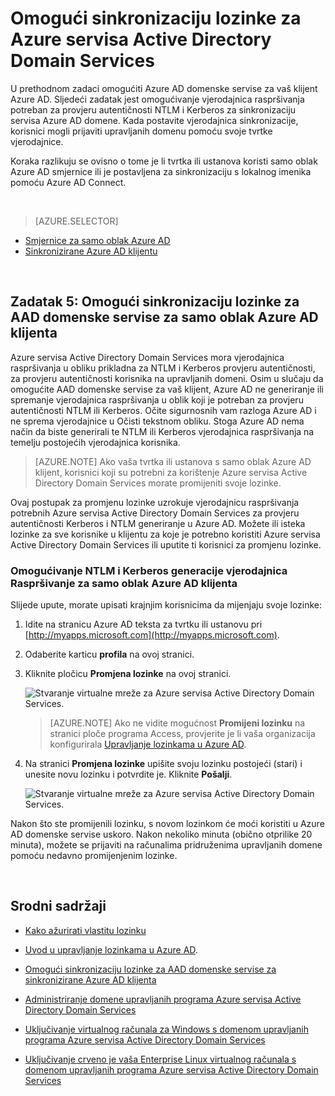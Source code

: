 <properties
    pageTitle="Azure servisa Active Directory Domain Services: Omogući sinkronizaciju lozinke | Microsoft Azure"
    description="Uvod u Azure Active Directory Domain Services"
    services="active-directory-ds"
    documentationCenter=""
    authors="mahesh-unnikrishnan"
    manager="stevenpo"
    editor="curtand"/>

<tags
    ms.service="active-directory-ds"
    ms.workload="identity"
    ms.tgt_pltfrm="na"
    ms.devlang="na"
    ms.topic="get-started-article"
    ms.date="09/20/2016"
    ms.author="maheshu"/>

# <a name="enable-password-synchronization-to-azure-ad-domain-services"></a>Omogući sinkronizaciju lozinke za Azure servisa Active Directory Domain Services
U prethodnom zadaci omogućiti Azure AD domenske servise za vaš klijent Azure AD. Sljedeći zadatak jest omogućivanje vjerodajnica raspršivanja potreban za provjeru autentičnosti NTLM i Kerberos za sinkronizaciju servisa Azure AD domene. Kada postavite vjerodajnica sinkronizacije, korisnici mogli prijaviti upravljanih domenu pomoću svoje tvrtke vjerodajnice.

Koraka razlikuju se ovisno o tome je li tvrtka ili ustanova koristi samo oblak Azure AD smjernice ili je postavljena za sinkronizaciju s lokalnog imenika pomoću Azure AD Connect.

<br>

> [AZURE.SELECTOR]
- [Smjernice za samo oblak Azure AD](active-directory-ds-getting-started-password-sync.md)
- [Sinkronizirane Azure AD klijentu](active-directory-ds-getting-started-password-sync-synced-tenant.md)

<br>


## <a name="task-5-enable-password-synchronization-to-aad-domain-services-for-a-cloud-only-azure-ad-tenant"></a>Zadatak 5: Omogući sinkronizaciju lozinke za AAD domenske servise za samo oblak Azure AD klijenta
Azure servisa Active Directory Domain Services mora vjerodajnica raspršivanja u obliku prikladna za NTLM i Kerberos provjeru autentičnosti, za provjeru autentičnosti korisnika na upravljanih domeni. Osim u slučaju da omogućite AAD domenske servise za vaš klijent, Azure AD ne generiranje ili spremanje vjerodajnica raspršivanja u oblik koji je potreban za provjeru autentičnosti NTLM ili Kerberos. Očite sigurnosnih vam razloga Azure AD i ne sprema vjerodajnice u Očisti tekstnom obliku. Stoga Azure AD nema način da biste generirali te NTLM ili Kerberos vjerodajnica raspršivanja na temelju postojećih vjerodajnica korisnika.

> [AZURE.NOTE] Ako vaša tvrtka ili ustanova s samo oblak Azure AD klijent, korisnici koji su potrebni za korištenje Azure servisa Active Directory Domain Services morate promijeniti svoje lozinke.

Ovaj postupak za promjenu lozinke uzrokuje vjerodajnicu raspršivanja potrebnih Azure servisa Active Directory Domain Services za provjeru autentičnosti Kerberos i NTLM generiranje u Azure AD. Možete ili isteka lozinke za sve korisnike u klijentu za koje je potrebno koristiti Azure servisa Active Directory Domain Services ili uputite ti korisnici za promjenu lozinke.


### <a name="enable-ntlm-and-kerberos-credential-hash-generation-for-a-cloud-only-azure-ad-tenant"></a>Omogućivanje NTLM i Kerberos generacije vjerodajnica Raspršivanje za samo oblak Azure AD klijenta
Slijede upute, morate upisati krajnjim korisnicima da mijenjaju svoje lozinke:

1. Idite na stranicu Azure AD teksta za tvrtku ili ustanovu pri [http://myapps.microsoft.com](http://myapps.microsoft.com).

2. Odaberite karticu **profila** na ovoj stranici.

3. Kliknite pločicu **Promjena lozinke** na ovoj stranici.

    ![Stvaranje virtualne mreže za Azure servisa Active Directory Domain Services.](./media/active-directory-domain-services-getting-started/user-change-password.png)

    > [AZURE.NOTE] Ako ne vidite mogućnost **Promijeni lozinku** na stranici ploče programa Access, provjerite je li vaša organizacija konfigurirala [Upravljanje lozinkama u Azure AD](../active-directory/active-directory-passwords-getting-started.md).

4. Na stranici **Promjena lozinke** upišite svoju lozinku postojeći (stari) i unesite novu lozinku i potvrdite je. Kliknite **Pošalji**.

    ![Stvaranje virtualne mreže za Azure servisa Active Directory Domain Services.](./media/active-directory-domain-services-getting-started/user-change-password2.png)

Nakon što ste promijenili lozinku, s novom lozinkom će moći koristiti u Azure AD domenske servise uskoro. Nakon nekoliko minuta (obično otprilike 20 minuta), možete se prijaviti na računalima pridruženima upravljanih domene pomoću nedavno promijenjenim lozinke.

<br>

## <a name="related-content"></a>Srodni sadržaji

- [Kako ažurirati vlastitu lozinku](../active-directory/active-directory-passwords-update-your-own-password.md)

- [Uvod u upravljanje lozinkama u Azure AD](../active-directory/active-directory-passwords-getting-started.md).

- [Omogući sinkronizaciju lozinke za AAD domenske servise za sinkronizirane Azure AD klijenta](active-directory-ds-getting-started-password-sync-synced-tenant.md)

- [Administriranje domene upravljanih programa Azure servisa Active Directory Domain Services](active-directory-ds-admin-guide-administer-domain.md)

- [Uključivanje virtualnog računala za Windows s domenom upravljanih programa Azure servisa Active Directory Domain Services](active-directory-ds-admin-guide-join-windows-vm.md)

- [Uključivanje crveno je vaša Enterprise Linux virtualnog računala s domenom upravljanih programa Azure servisa Active Directory Domain Services](active-directory-ds-admin-guide-join-rhel-linux-vm.md)
